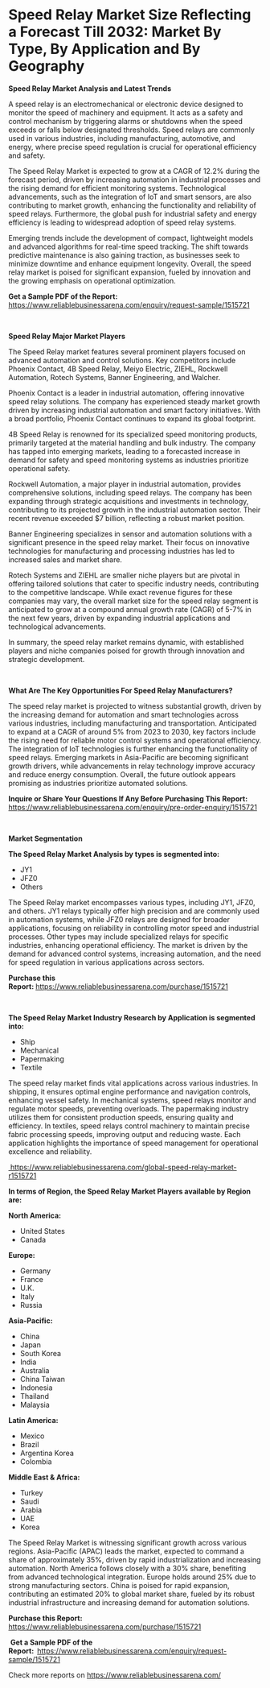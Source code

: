 <p><h1>Speed Relay Market Size Reflecting a Forecast Till 2032: Market By Type, By Application and By Geography</h1></p><p><strong>Speed Relay Market Analysis and Latest Trends</strong></p>
<p><p>A speed relay is an electromechanical or electronic device designed to monitor the speed of machinery and equipment. It acts as a safety and control mechanism by triggering alarms or shutdowns when the speed exceeds or falls below designated thresholds. Speed relays are commonly used in various industries, including manufacturing, automotive, and energy, where precise speed regulation is crucial for operational efficiency and safety.</p><p>The Speed Relay Market is expected to grow at a CAGR of 12.2% during the forecast period, driven by increasing automation in industrial processes and the rising demand for efficient monitoring systems. Technological advancements, such as the integration of IoT and smart sensors, are also contributing to market growth, enhancing the functionality and reliability of speed relays. Furthermore, the global push for industrial safety and energy efficiency is leading to widespread adoption of speed relay systems. </p><p>Emerging trends include the development of compact, lightweight models and advanced algorithms for real-time speed tracking. The shift towards predictive maintenance is also gaining traction, as businesses seek to minimize downtime and enhance equipment longevity. Overall, the speed relay market is poised for significant expansion, fueled by innovation and the growing emphasis on operational optimization.</p></p>
<p><strong>Get a Sample PDF of the Report:&nbsp;</strong> <a href="https://www.reliablebusinessarena.com/enquiry/request-sample/1515721?utm_campaign=2095&utm_medium=2&utm_source=Github&utm_content=ia&utm_term=12022025&utm_id=speed-relay">https://www.reliablebusinessarena.com/enquiry/request-sample/1515721</a></p>
<p>&nbsp;</p>
<p><strong>Speed Relay Major Market Players</strong></p>
<p><p>The Speed Relay market features several prominent players focused on advanced automation and control solutions. Key competitors include Phoenix Contact, 4B Speed Relay, Meiyo Electric, ZIEHL, Rockwell Automation, Rotech Systems, Banner Engineering, and Walcher.</p><p>Phoenix Contact is a leader in industrial automation, offering innovative speed relay solutions. The company has experienced steady market growth driven by increasing industrial automation and smart factory initiatives. With a broad portfolio, Phoenix Contact continues to expand its global footprint.</p><p>4B Speed Relay is renowned for its specialized speed monitoring products, primarily targeted at the material handling and bulk industry. The company has tapped into emerging markets, leading to a forecasted increase in demand for safety and speed monitoring systems as industries prioritize operational safety.</p><p>Rockwell Automation, a major player in industrial automation, provides comprehensive solutions, including speed relays. The company has been expanding through strategic acquisitions and investments in technology, contributing to its projected growth in the industrial automation sector. Their recent revenue exceeded $7 billion, reflecting a robust market position.</p><p>Banner Engineering specializes in sensor and automation solutions with a significant presence in the speed relay market. Their focus on innovative technologies for manufacturing and processing industries has led to increased sales and market share.</p><p>Rotech Systems and ZIEHL are smaller niche players but are pivotal in offering tailored solutions that cater to specific industry needs, contributing to the competitive landscape. While exact revenue figures for these companies may vary, the overall market size for the speed relay segment is anticipated to grow at a compound annual growth rate (CAGR) of 5-7% in the next few years, driven by expanding industrial applications and technological advancements.</p><p>In summary, the speed relay market remains dynamic, with established players and niche companies poised for growth through innovation and strategic development.</p></p>
<p>&nbsp;</p>
<p><strong>What Are The Key Opportunities For Speed Relay Manufacturers?</strong></p>
<p><p>The speed relay market is projected to witness substantial growth, driven by the increasing demand for automation and smart technologies across various industries, including manufacturing and transportation. Anticipated to expand at a CAGR of around 5% from 2023 to 2030, key factors include the rising need for reliable motor control systems and operational efficiency. The integration of IoT technologies is further enhancing the functionality of speed relays. Emerging markets in Asia-Pacific are becoming significant growth drivers, while advancements in relay technology improve accuracy and reduce energy consumption. Overall, the future outlook appears promising as industries prioritize automated solutions.</p></p>
<p><strong>Inquire or Share Your Questions If Any Before Purchasing This Report:</strong> <a href="https://www.reliablebusinessarena.com/enquiry/pre-order-enquiry/1515721?utm_campaign=2095&utm_medium=2&utm_source=Github&utm_content=ia&utm_term=12022025&utm_id=speed-relay">https://www.reliablebusinessarena.com/enquiry/pre-order-enquiry/1515721</a></p>
<p>&nbsp;</p>
<p><strong>Market Segmentation</strong></p>
<p><strong>The Speed Relay Market Analysis by types is segmented into:</strong></p>
<p><ul><li>JY1</li><li>JFZ0</li><li>Others</li></ul></p>
<p><p>The Speed Relay market encompasses various types, including JY1, JFZ0, and others. JY1 relays typically offer high precision and are commonly used in automation systems, while JFZ0 relays are designed for broader applications, focusing on reliability in controlling motor speed and industrial processes. Other types may include specialized relays for specific industries, enhancing operational efficiency. The market is driven by the demand for advanced control systems, increasing automation, and the need for speed regulation in various applications across sectors.</p></p>
<p><strong>Purchase this Report:&nbsp;</strong><a href="https://www.reliablebusinessarena.com/purchase/1515721?utm_campaign=2095&utm_medium=2&utm_source=Github&utm_content=ia&utm_term=12022025&utm_id=speed-relay">https://www.reliablebusinessarena.com/purchase/1515721</a></p>
<p>&nbsp;</p>
<p><strong>The Speed Relay Market Industry Research by Application is segmented into:</strong></p>
<p><ul><li>Ship</li><li>Mechanical</li><li>Papermaking</li><li>Textile</li></ul></p>
<p><p>The speed relay market finds vital applications across various industries. In shipping, it ensures optimal engine performance and navigation controls, enhancing vessel safety. In mechanical systems, speed relays monitor and regulate motor speeds, preventing overloads. The papermaking industry utilizes them for consistent production speeds, ensuring quality and efficiency. In textiles, speed relays control machinery to maintain precise fabric processing speeds, improving output and reducing waste. Each application highlights the importance of speed management for operational excellence and reliability.</p></p>
<p><a href="https://www.reliablebusinessarena.com/global-speed-relay-market-r1515721?utm_campaign=2095&utm_medium=2&utm_source=Github&utm_content=ia&utm_term=12022025&utm_id=speed-relay">&nbsp;https://www.reliablebusinessarena.com/global-speed-relay-market-r1515721</a></p>
<p><strong>In terms of Region, the Speed Relay Market Players available by Region are:</strong></p>
<p>
    <p> <strong> North America: </strong>
        <ul>
            <li>United States</li>
            <li>Canada</li>
        </ul>
        </p> 
    <p> <strong> Europe: </strong>
        <ul>
            <li>Germany</li>
            <li>France</li>
            <li>U.K.</li>
            <li>Italy</li>
            <li>Russia</li>
        </ul>
        </p> 
    <p> <strong> Asia-Pacific: </strong>
        <ul>
            <li>China</li>
            <li>Japan</li>
            <li>South Korea</li>
            <li>India</li>
            <li>Australia</li>
            <li>China Taiwan</li>
            <li>Indonesia</li>
            <li>Thailand</li>
            <li>Malaysia</li>
        </ul>
        </p> 
    <p> <strong> Latin America: </strong>
        <ul>
            <li>Mexico</li>
            <li>Brazil</li>
            <li>Argentina Korea</li>
            <li>Colombia</li>
        </ul>
        </p> 
    <p> <strong> Middle East & Africa: </strong>
        <ul>
            <li>Turkey</li>
            <li>Saudi</li>
            <li>Arabia</li>
            <li>UAE</li>
            <li>Korea</li>
        </ul>
    </p>
    </p>
<p><p>The Speed Relay Market is witnessing significant growth across various regions. Asia-Pacific (APAC) leads the market, expected to command a share of approximately 35%, driven by rapid industrialization and increasing automation. North America follows closely with a 30% share, benefiting from advanced technological integration. Europe holds around 25% due to strong manufacturing sectors. China is poised for rapid expansion, contributing an estimated 20% to global market share, fueled by its robust industrial infrastructure and increasing demand for automation solutions.</p></p>
<p><strong>Purchase this Report: </strong><a href="https://www.reliablebusinessarena.com/purchase/1515721?utm_campaign=2095&utm_medium=2&utm_source=Github&utm_content=ia&utm_term=12022025&utm_id=speed-relay">https://www.reliablebusinessarena.com/purchase/1515721</a></p>
<p>&nbsp;<strong>Get a Sample PDF of the Report:&nbsp;&nbsp;</strong><a href="https://www.reliablebusinessarena.com/enquiry/request-sample/1515721?utm_campaign=2095&utm_medium=2&utm_source=Github&utm_content=ia&utm_term=12022025&utm_id=speed-relay">https://www.reliablebusinessarena.com/enquiry/request-sample/1515721</a></p>
<p><strong></strong></p>
<p>Check more reports on <a href="https://www.reliablebusinessarena.com/?utm_campaign=2095&utm_medium=2&utm_source=Github&utm_content=ia&utm_term=12022025&utm_id=speed-relay">https://www.reliablebusinessarena.com/</a></p>
